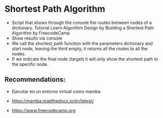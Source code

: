 #  Shortest Path Algorithm

- Script that shows through the console the routes between nodes of a dictionary. Tutorial Learn Algorithm Design by Building a Shortest Path Algorithm by FreecodeCamp
- Show results via console
- We call the shortest_path function with the parameters dictionary and start node, leaving the third empty, it returns all the routes to all the nodes.
- If we indicate the final node (target) it will only show the shortest path to the specific node.
  
## Recommendations:
- Ejecutar en un entorno virtual como mamba
- https://mamba.readthedocs.io/en/latest/

- https://www.freecodecamp.org 
